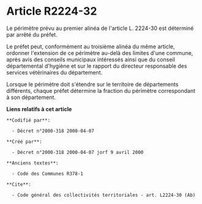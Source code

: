 # Article R2224-32

Le périmètre prévu au premier alinéa de l'article L. 2224-30 est déterminé par arrêté du préfet.

Le préfet peut, conformément au troisième alinéa du même article, ordonner l'extension de ce périmètre au-delà des limites
d'une commune, après avis des conseils municipaux intéressés ainsi que du conseil départemental d'hygiène et sur le rapport
du directeur responsable des services vétérinaires du département.

Lorsque le périmètre doit s'étendre sur le territoire de départements différents, chaque préfet détermine la fraction du
périmètre correspondant à son département.

**Liens relatifs à cet article**

	**Codifié par**:

	  - Décret n°2000-318 2000-04-07

	**Créé par**:

	  - Décret n°2000-318 2000-04-07 jorf 9 avril 2000

	**Anciens textes**:

	  - Code des Communes R378-1

	**Cite**:

	  - Code général des collectivités territoriales - art. L2224-30 (Ab)
